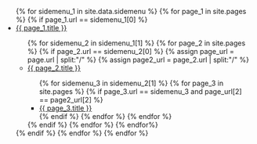 <ul class="nav nav-pills nav-stacked">
  {% for sidemenu_1 in site.data.sidemenu %}
    {% for page_1 in site.pages %}
      {% if page_1.url == sidemenu_1[0] %}
        <li><a href="{{ page_1.url }}">{{ page_1.title }}</a></li>
        <ul class="nav nav-pills nav-stacked">
          {% for sidemenu_2 in sidemenu_1[1] %}
            {% for page_2 in site.pages %}
              {% if page_2.url == sidemenu_2[0] %}
                {% assign page_url = page.url | split:"/" %}
                {% assign page2_url = page_2.url | split:"/" %}
                <li {% if page_url[2] == page2_url[2] %}class="active"{% endif %} ><a href="{{ page_2.url }}">{{ page_2.title }}</a></li>
                <ul class="nav nav-pills nav-stacked">
                  {% for sidemenu_3 in sidemenu_2[1] %}
                    {% for page_3 in site.pages %}
                      {% if page_3.url == sidemenu_3 and page_url[2] == page2_url[2] %}
                        <li {% if page.url == page_3.url %}class="active"{% endif %} ><a href="{{ page_3.url }}">{{ page_3.title }}</a></li>
                      {% endif %}
                    {% endfor %}
                  {% endfor %}
                </ul>
              {% endif %}
            {% endfor %}
          {% endfor%}
        </ul>
      {% endif %}
    {% endfor %}
  {% endfor %}
</ul>